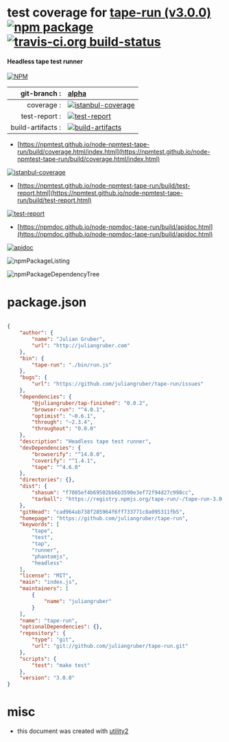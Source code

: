 # test coverage for  [tape-run (v3.0.0)](https://github.com/juliangruber/tape-run)  [![npm package](https://img.shields.io/npm/v/npmtest-tape-run.svg?style=flat-square)](https://www.npmjs.org/package/npmtest-tape-run) [![travis-ci.org build-status](https://api.travis-ci.org/npmtest/node-npmtest-tape-run.svg)](https://travis-ci.org/npmtest/node-npmtest-tape-run)
#### Headless tape test runner

[![NPM](https://nodei.co/npm/tape-run.png?downloads=true&downloadRank=true&stars=true)](https://www.npmjs.com/package/tape-run)

| git-branch : | [alpha](https://github.com/npmtest/node-npmtest-tape-run/tree/alpha)|
|--:|:--|
| coverage : | [![istanbul-coverage](https://npmtest.github.io/node-npmtest-tape-run/build/coverage.badge.svg)](https://npmtest.github.io/node-npmtest-tape-run/build/coverage.html/index.html)|
| test-report : | [![test-report](https://npmtest.github.io/node-npmtest-tape-run/build/test-report.badge.svg)](https://npmtest.github.io/node-npmtest-tape-run/build/test-report.html)|
| build-artifacts : | [![build-artifacts](https://npmtest.github.io/node-npmtest-tape-run/glyphicons_144_folder_open.png)](https://github.com/npmtest/node-npmtest-tape-run/tree/gh-pages/build)|

- [https://npmtest.github.io/node-npmtest-tape-run/build/coverage.html/index.html](https://npmtest.github.io/node-npmtest-tape-run/build/coverage.html/index.html)

[![istanbul-coverage](https://npmtest.github.io/node-npmtest-tape-run/build/screenCapture.buildCi.browser.%252Ftmp%252Fbuild%252Fcoverage.lib.html.png)](https://npmtest.github.io/node-npmtest-tape-run/build/coverage.html/index.html)

- [https://npmtest.github.io/node-npmtest-tape-run/build/test-report.html](https://npmtest.github.io/node-npmtest-tape-run/build/test-report.html)

[![test-report](https://npmtest.github.io/node-npmtest-tape-run/build/screenCapture.buildCi.browser.%252Ftmp%252Fbuild%252Ftest-report.html.png)](https://npmtest.github.io/node-npmtest-tape-run/build/test-report.html)

- [https://npmdoc.github.io/node-npmdoc-tape-run/build/apidoc.html](https://npmdoc.github.io/node-npmdoc-tape-run/build/apidoc.html)

[![apidoc](https://npmdoc.github.io/node-npmdoc-tape-run/build/screenCapture.buildCi.browser.%252Ftmp%252Fbuild%252Fapidoc.html.png)](https://npmdoc.github.io/node-npmdoc-tape-run/build/apidoc.html)

![npmPackageListing](https://npmtest.github.io/node-npmtest-tape-run/build/screenCapture.npmPackageListing.svg)

![npmPackageDependencyTree](https://npmtest.github.io/node-npmtest-tape-run/build/screenCapture.npmPackageDependencyTree.svg)



# package.json

```json

{
    "author": {
        "name": "Julian Gruber",
        "url": "http://juliangruber.com"
    },
    "bin": {
        "tape-run": "./bin/run.js"
    },
    "bugs": {
        "url": "https://github.com/juliangruber/tape-run/issues"
    },
    "dependencies": {
        "@juliangruber/tap-finished": "0.0.2",
        "browser-run": "^4.0.1",
        "optimist": "~0.6.1",
        "through": "~2.3.4",
        "throughout": "0.0.0"
    },
    "description": "Headless tape test runner",
    "devDependencies": {
        "browserify": "^14.0.0",
        "coverify": "^1.4.1",
        "tape": "^4.6.0"
    },
    "directories": {},
    "dist": {
        "shasum": "f7085ef4b69502bb6b3590e3ef72f94d27c998cc",
        "tarball": "https://registry.npmjs.org/tape-run/-/tape-run-3.0.0.tgz"
    },
    "gitHead": "cad964ab738f285964f6ff733771c8a095311fb5",
    "homepage": "https://github.com/juliangruber/tape-run",
    "keywords": [
        "tape",
        "test",
        "tap",
        "runner",
        "phantomjs",
        "headless"
    ],
    "license": "MIT",
    "main": "index.js",
    "maintainers": [
        {
            "name": "juliangruber"
        }
    ],
    "name": "tape-run",
    "optionalDependencies": {},
    "repository": {
        "type": "git",
        "url": "git://github.com/juliangruber/tape-run.git"
    },
    "scripts": {
        "test": "make test"
    },
    "version": "3.0.0"
}
```



# misc
- this document was created with [utility2](https://github.com/kaizhu256/node-utility2)
